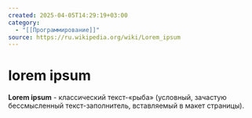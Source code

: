 ```yaml
---
created: 2025-04-05T14:29:19+03:00
category:
  - "[[Программирование]]"
source: https://ru.wikipedia.org/wiki/Lorem_ipsum
---
```


# lorem ipsum

**Lorem ipsum** - классический текст-«рыба» (условный, зачастую бессмысленный текст-заполнитель, вставляемый в макет страницы).
